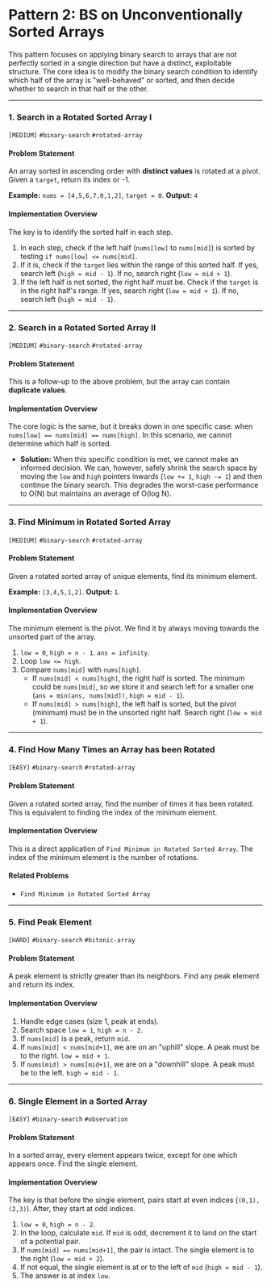 # Pattern 2: BS on Unconventionally Sorted Arrays

This pattern focuses on applying binary search to arrays that are not perfectly sorted in a single direction but have a distinct, exploitable structure. The core idea is to modify the binary search condition to identify which half of the array is "well-behaved" or sorted, and then decide whether to search in that half or the other.

---

### 1. Search in a Rotated Sorted Array I
`[MEDIUM]` `#binary-search` `#rotated-array`

#### Problem Statement
An array sorted in ascending order with **distinct values** is rotated at a pivot. Given a `target`, return its index or -1.

**Example:** `nums = [4,5,6,7,0,1,2]`, `target = 0`. **Output:** `4`

#### Implementation Overview
The key is to identify the sorted half in each step.
1.  In each step, check if the left half (`nums[low]` to `nums[mid]`) is sorted by testing `if nums[low] <= nums[mid]`.
2.  If it is, check if the `target` lies within the range of this sorted half. If yes, search left (`high = mid - 1`). If no, search right (`low = mid + 1`).
3.  If the left half is not sorted, the right half must be. Check if the `target` is in the right half's range. If yes, search right (`low = mid + 1`). If no, search left (`high = mid - 1`).

---

### 2. Search in a Rotated Sorted Array II
`[MEDIUM]` `#binary-search` `#rotated-array`

#### Problem Statement
This is a follow-up to the above problem, but the array can contain **duplicate values**.

#### Implementation Overview
The core logic is the same, but it breaks down in one specific case: when `nums[low] == nums[mid] == nums[high]`. In this scenario, we cannot determine which half is sorted.
- **Solution:** When this specific condition is met, we cannot make an informed decision. We can, however, safely shrink the search space by moving the `low` and `high` pointers inwards (`low += 1`, `high -= 1`) and then continue the binary search. This degrades the worst-case performance to O(N) but maintains an average of O(log N).

---

### 3. Find Minimum in Rotated Sorted Array
`[MEDIUM]` `#binary-search` `#rotated-array`

#### Problem Statement
Given a rotated sorted array of unique elements, find its minimum element.

**Example:** `[3,4,5,1,2]`. **Output:** `1`.

#### Implementation Overview
The minimum element is the pivot. We find it by always moving towards the unsorted part of the array.
1.  `low = 0`, `high = n - 1`. `ans = infinity`.
2.  Loop `low <= high`.
3.  Compare `nums[mid]` with `nums[high]`.
    -   If `nums[mid] < nums[high]`, the right half is sorted. The minimum could be `nums[mid]`, so we store it and search left for a smaller one (`ans = min(ans, nums[mid])`, `high = mid - 1`).
    -   If `nums[mid] > nums[high]`, the left half is sorted, but the pivot (minimum) must be in the unsorted right half. Search right (`low = mid + 1`).

---

### 4. Find How Many Times an Array has been Rotated
`[EASY]` `#binary-search` `#rotated-array`

#### Problem Statement
Given a rotated sorted array, find the number of times it has been rotated. This is equivalent to finding the index of the minimum element.

#### Implementation Overview
This is a direct application of `Find Minimum in Rotated Sorted Array`. The index of the minimum element is the number of rotations.

#### Related Problems
- `Find Minimum in Rotated Sorted Array`

---

### 5. Find Peak Element
`[HARD]` `#binary-search` `#bitonic-array`

#### Problem Statement
A peak element is strictly greater than its neighbors. Find any peak element and return its index.

#### Implementation Overview
1.  Handle edge cases (size 1, peak at ends).
2.  Search space `low = 1`, `high = n - 2`.
3.  If `nums[mid]` is a peak, return `mid`.
4.  If `nums[mid] < nums[mid+1]`, we are on an "uphill" slope. A peak must be to the right. `low = mid + 1`.
5.  If `nums[mid] > nums[mid+1]`, we are on a "downhill" slope. A peak must be to the left. `high = mid - 1`.

---

### 6. Single Element in a Sorted Array
`[EASY]` `#binary-search` `#observation`

#### Problem Statement
In a sorted array, every element appears twice, except for one which appears once. Find the single element.

#### Implementation Overview
The key is that before the single element, pairs start at even indices (`(0,1), (2,3)`). After, they start at odd indices.
1.  `low = 0`, `high = n - 2`.
2.  In the loop, calculate `mid`. If `mid` is odd, decrement it to land on the start of a potential pair.
3.  If `nums[mid] == nums[mid+1]`, the pair is intact. The single element is to the right (`low = mid + 2`).
4.  If not equal, the single element is at or to the left of `mid` (`high = mid - 1`).
5.  The answer is at index `low`.
